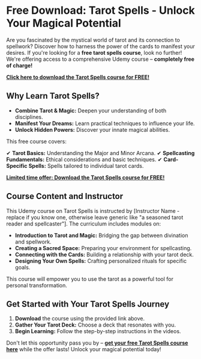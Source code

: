# Free Download: Tarot Spells - Unlock Your Magical Potential

Are you fascinated by the mystical world of tarot and its connection to spellwork? Discover how to harness the power of the cards to manifest your desires. If you're looking for a **free tarot spells course**, look no further! We're offering access to a comprehensive Udemy course – **completely free of charge!**

[**Click here to download the Tarot Spells course for FREE!**](https://udemywork.com/tarot-spells)

## Why Learn Tarot Spells?

*   **Combine Tarot & Magic:** Deepen your understanding of both disciplines.
*   **Manifest Your Dreams:** Learn practical techniques to influence your life.
*   **Unlock Hidden Powers:** Discover your innate magical abilities.

This free course covers:

✔ **Tarot Basics:** Understanding the Major and Minor Arcana.
✔ **Spellcasting Fundamentals:** Ethical considerations and basic techniques.
✔ **Card-Specific Spells:** Spells tailored to individual tarot cards.

[**Limited time offer: Download the Tarot Spells course for FREE!**](https://udemywork.com/tarot-spells)

## Course Content and Instructor

This Udemy course on Tarot Spells is instructed by [Instructor Name - replace if you know one, otherwise leave generic like "a seasoned tarot reader and spellcaster"]. The curriculum includes modules on:

*   **Introduction to Tarot and Magic:** Bridging the gap between divination and spellwork.
*   **Creating a Sacred Space:** Preparing your environment for spellcasting.
*   **Connecting with the Cards:** Building a relationship with your tarot deck.
*   **Designing Your Own Spells:** Crafting personalized rituals for specific goals.

This course will empower you to use the tarot as a powerful tool for personal transformation.

## Get Started with Your Tarot Spells Journey

1.  **Download** the course using the provided link above.
2.  **Gather Your Tarot Deck:** Choose a deck that resonates with you.
3.  **Begin Learning:** Follow the step-by-step instructions in the videos.

Don't let this opportunity pass you by – **[get your free Tarot Spells course here](https://udemywork.com/tarot-spells)** while the offer lasts! Unlock your magical potential today!
